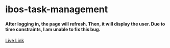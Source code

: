 # ibos-task-management
#### After logging in, the page will refresh. Then, it will display the user. Due to time constraints, I am unable to fix this bug.
[Live Link](https://ibostaskmanagement.netlify.app/)
